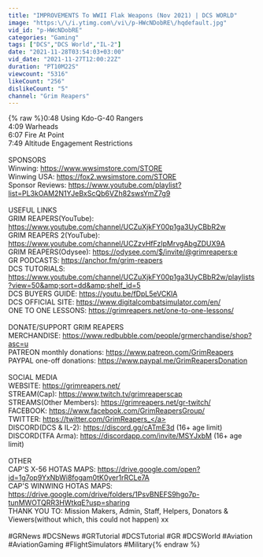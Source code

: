 ```yaml
---
title: "IMPROVEMENTS To WWII Flak Weapons (Nov 2021) | DCS WORLD"
image: "https:\/\/i.ytimg.com\/vi\/p-HWcNDobRE\/hqdefault.jpg"
vid_id: "p-HWcNDobRE"
categories: "Gaming"
tags: ["DCS","DCS World","IL-2"]
date: "2021-11-28T03:54:03+03:00"
vid_date: "2021-11-27T12:00:22Z"
duration: "PT10M22S"
viewcount: "5316"
likeCount: "256"
dislikeCount: "5"
channel: "Grim Reapers"
---
```

{% raw %}0:48 Using Kdo-G-40 Rangers<br />4:09 Warheads<br />6:07 Fire At Point<br />7:49 Altitude Engagement Restrictions<br /><br />SPONSORS<br />Winwing: <a rel="nofollow" target="blank" href="https://www.wwsimstore.com/STORE">https://www.wwsimstore.com/STORE</a><br />Winwing USA: <a rel="nofollow" target="blank" href="https://fox2.wwsimstore.com/STORE">https://fox2.wwsimstore.com/STORE</a><br />Sponsor Reviews: <a rel="nofollow" target="blank" href="https://www.youtube.com/playlist?list=PL3kOAM2N1YJeBxScQb6VZh82swsYmZ7g9">https://www.youtube.com/playlist?list=PL3kOAM2N1YJeBxScQb6VZh82swsYmZ7g9</a><br /><br />USEFUL LINKS<br />GRIM REAPERS(YouTube): <a rel="nofollow" target="blank" href="https://www.youtube.com/channel/UCZuXjkFY00p1ga3UyCBbR2w">https://www.youtube.com/channel/UCZuXjkFY00p1ga3UyCBbR2w</a><br />GRIM REAPERS 2(YouTube): <a rel="nofollow" target="blank" href="https://www.youtube.com/channel/UCZzvHfFzIpMrvgAbgZDUX9A">https://www.youtube.com/channel/UCZzvHfFzIpMrvgAbgZDUX9A</a><br />GRIM REAPERS(Odysee): <a rel="nofollow" target="blank" href="https://odysee.com/$/invite/@grimreapers:e">https://odysee.com/$/invite/@grimreapers:e</a><br />GR PODCASTS: <a rel="nofollow" target="blank" href="https://anchor.fm/grim-reapers">https://anchor.fm/grim-reapers</a><br />DCS TUTORIALS: <a rel="nofollow" target="blank" href="https://www.youtube.com/channel/UCZuXjkFY00p1ga3UyCBbR2w/playlists?view=50&amp;sort=dd&amp;shelf_id=5">https://www.youtube.com/channel/UCZuXjkFY00p1ga3UyCBbR2w/playlists?view=50&amp;sort=dd&amp;shelf_id=5</a><br />DCS BUYERS GUIDE: <a rel="nofollow" target="blank" href="https://youtu.be/fDpL5eVCKlA">https://youtu.be/fDpL5eVCKlA</a><br />DCS OFFICIAL SITE: <a rel="nofollow" target="blank" href="https://www.digitalcombatsimulator.com/en/">https://www.digitalcombatsimulator.com/en/</a><br />ONE TO ONE LESSONS: <a rel="nofollow" target="blank" href="https://grimreapers.net/one-to-one-lessons/">https://grimreapers.net/one-to-one-lessons/</a><br /><br />DONATE/SUPPORT GRIM REAPERS<br />MERCHANDISE: <a rel="nofollow" target="blank" href="https://www.redbubble.com/people/grmerchandise/shop?asc=u">https://www.redbubble.com/people/grmerchandise/shop?asc=u</a><br />PATREON monthly donations: <a rel="nofollow" target="blank" href="https://www.patreon.com/GrimReapers">https://www.patreon.com/GrimReapers</a><br />PAYPAL one-off donations: <a rel="nofollow" target="blank" href="https://www.paypal.me/GrimReapersDonation">https://www.paypal.me/GrimReapersDonation</a><br /><br />SOCIAL MEDIA<br />WEBSITE: <a rel="nofollow" target="blank" href="https://grimreapers.net/">https://grimreapers.net/</a><br />STREAM(Cap): <a rel="nofollow" target="blank" href="https://www.twitch.tv/grimreaperscap">https://www.twitch.tv/grimreaperscap</a><br />STREAMS(Other Members): <a rel="nofollow" target="blank" href="https://grimreapers.net/gr-twitch/">https://grimreapers.net/gr-twitch/</a><br />FACEBOOK: <a rel="nofollow" target="blank" href="https://www.facebook.com/GrimReapersGroup/">https://www.facebook.com/GrimReapersGroup/</a><br />TWITTER: <a rel="nofollow" target="blank" href="https://twitter.com/GrimReapers_">https://twitter.com/GrimReapers_</a><br />DISCORD(DCS &amp; IL-2): <a rel="nofollow" target="blank" href="https://discord.gg/cATmE3d">https://discord.gg/cATmE3d</a> (16+ age limit)<br />DISCORD(TFA Arma): <a rel="nofollow" target="blank" href="https://discordapp.com/invite/MSYJxbM">https://discordapp.com/invite/MSYJxbM</a> (16+ age limit)<br /><br />OTHER<br />CAP'S X-56 HOTAS MAPS: <a rel="nofollow" target="blank" href="https://drive.google.com/open?id=1g7op9YxNbWi8fogam0tK0yer1rRCLe7A">https://drive.google.com/open?id=1g7op9YxNbWi8fogam0tK0yer1rRCLe7A</a><br />CAP'S WINWING HOTAS MAPS: <a rel="nofollow" target="blank" href="https://drive.google.com/drive/folders/1PsvBNEFS9hgo7p-tunMWOTQRR3HWtkqE?usp=sharing">https://drive.google.com/drive/folders/1PsvBNEFS9hgo7p-tunMWOTQRR3HWtkqE?usp=sharing</a><br />THANK YOU TO: Mission Makers, Admin, Staff, Helpers, Donators &amp; Viewers(without which, this could not happen) xx<br /><br />#GRNews #DCSNews #GRTutorial #DCSTutorial #GR #DCSWorld #Aviation #AviationGaming #FlightSimulators #Military{% endraw %}
